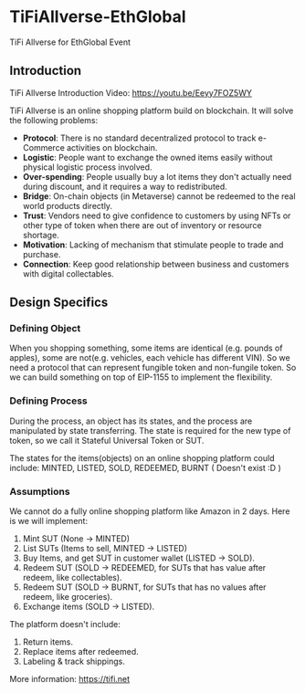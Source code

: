# TiFiAllverse-EthGlobal
TiFi Allverse for EthGlobal Event

## Introduction
TiFi Allverse Introduction Video:
https://youtu.be/Eeyy7FOZ5WY

TiFi Allverse is an online shopping platform build on blockchain. It will solve the following problems:
* **Protocol**: There is no standard decentralized protocol to track e-Commerce activities on blockchain.
* **Logistic**: People want to exchange the owned items easily without physical logistic process involved.
* **Over-spending**: People usually buy a lot items they don't actually need during discount, and it requires a way to redistributed.
* **Bridge**: On-chain objects (in Metaverse) cannot be redeemed to the real world products directly.
* **Trust**: Vendors need to give confidence to customers by using NFTs or other type of token when there are out of inventory or resource shortage.
* **Motivation**: Lacking of mechanism that stimulate people to trade and purchase.
* **Connection**: Keep good relationship between business and customers with digital collectables.

## Design Specifics

### Defining Object
When you shopping something, some items are identical (e.g. pounds of apples), some are not(e.g. vehicles, each vehicle has different VIN). So we need a protocol that can represent fungible token and non-fungile token.
So we can build something on top of EIP-1155 to implement the flexibility.

### Defining Process
During the process, an object has its states, and the process are manipulated by state transferring. The state is required for the new type of token, so we call it Stateful Universal Token or SUT.

The states for the items(objects) on an online shopping platform could include: MINTED, LISTED, SOLD, REDEEMED, BURNT ( Doesn't exist :D )

### Assumptions
We cannot do a fully online shopping platform like Amazon in 2 days. Here is we will implement:

1. Mint SUT (None -> MINTED)
2. List SUTs (Items to sell, MINTED -> LISTED)
3. Buy Items, and get SUT in customer wallet (LISTED -> SOLD).
4. Redeem SUT (SOLD -> REDEEMED, for SUTs that has value after redeem, like collectables).
5. Redeem SUT (SOLD -> BURNT, for SUTs that has no values after redeem, like groceries).
6. Exchange items (SOLD -> LISTED).

The platform doesn't include:
1. Return items.
2. Replace items after redeemed.
3. Labeling & track shippings.

More information:
https://tifi.net
